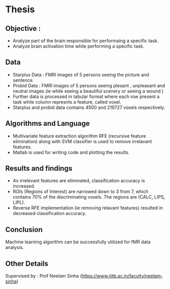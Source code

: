 # Thesis
## Objective :

- Analyze part of the brain responsible for performaing a specific task.
- Analyze brain activation time while performing a specific task.

## Data 
- Starplus Data : FMRI images of 5 persons seeing the picture and sentence.
- Probid Data : FMRI images of 5 persons seeing plesant , unpleasant and neutral images (ie while seeing a beautiful scenery or seeing a wound )
- Further data is processed in tabular format where each row present a task while column represnts a feature, called voxel.
- Starplus and probid data contains 4500 and 219727 voxels respectively.
 

## Algorithms and Language
- Multivariate feature extraction algorithm RFE (recursive feature elimination) along with SVM classifier is used to remove irrelavant features.
- Matlab is used for writing code and plotting the results.

## Results and findings
- As irrelevant features are eliminated, classification accuracy is increased.
- ROIs (Regions of Interest) are narrowed down to 3 from 7, which contains 70% of the discriminating voxels. The regions are (CALC, LIPS, LIPL).
- Reverse RFE implementation (ie removing relavant features) resulted in decreased classification accuracy. 

## Conclusion 
Machine learning algorithm can be successfully utilized for fMR data analysis.

## Other Details 
Supervised by : Prof Neelam Sinha (https://www.iiitb.ac.in/faculty/neelam-sinha)

